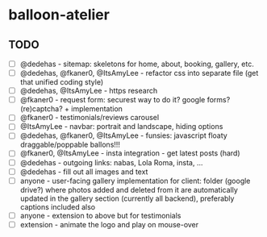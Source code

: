 # balloon-atelier

## TODO

- [ ] @dedehas - sitemap: skeletons for home, about, booking, gallery, etc.
- [ ] @dedehas, @fkaner0, @ItsAmyLee - refactor css into separate file (get that unified coding style)
- [ ] @dedehas, @ItsAmyLee - https research
- [ ] @fkaner0 - request form: securest way to do it? google forms? (re)captcha? + implementation
- [ ] @fkaner0 - testimonials/reviews carousel
- [ ] @ItsAmyLee - navbar: portrait and landscape, hiding options
- [ ] @dedehas, @fkaner0, @ItsAmyLee - funsies: javascript floaty draggable/poppable ballons!!!
- [ ] @fkaner0, @ItsAmyLee - insta integration - get latest posts (hard)
- [ ] @dedehas - outgoing links: nabas, Lola Roma, insta, ...
- [ ] @dedehas - fill out all images and text
- [ ] anyone - user-facing gallery implementation for client: folder (google drive?) where photos added and deleted from it are automatically updated in the gallery section (currently all backend), preferably captions included also
- [ ] anyone - extension to above but for testimonials
- [ ] extension - animate the logo and play on mouse-over
